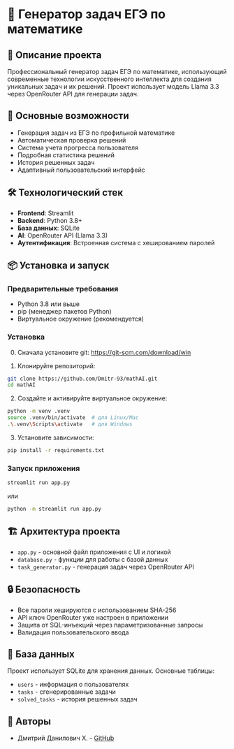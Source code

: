 # 🎯 Генератор задач ЕГЭ по математике

## 📖 Описание проекта

Профессиональный генератор задач ЕГЭ по математике, использующий современные технологии искусственного интеллекта для создания уникальных задач и их решений. Проект использует модель Llama 3.3 через OpenRouter API для генерации задач.

## 🚀 Основные возможности

- Генерация задач из ЕГЭ по профильной математике  
- Автоматическая проверка решений
- Система учета прогресса пользователя
- Подробная статистика решений
- История решенных задач
- Адаптивный пользовательский интерфейс

## 🛠 Технологический стек

- **Frontend**: Streamlit
- **Backend**: Python 3.8+
- **База данных**: SQLite
- **AI**: OpenRouter API (Llama 3.3)
- **Аутентификация**: Встроенная система с хешированием паролей

## 📦 Установка и запуск

### Предварительные требования

- Python 3.8 или выше
- pip (менеджер пакетов Python)
- Виртуальное окружение (рекомендуется)

### Установка

0. Сначала установите git: 
https://git-scm.com/download/win

1. Клонируйте репозиторий:
```bash
git clone https://github.com/Dmitr-93/mathAI.git
cd mathAI
```

2. Создайте и активируйте виртуальное окружение:
```bash
python -m venv .venv
source .venv/bin/activate  # для Linux/Mac
.\.venv\Scripts\activate   # для Windows
```

3. Установите зависимости:
```bash
pip install -r requirements.txt
```

### Запуск приложения

```bash
streamlit run app.py 
```
или 

```bash
python -m streamlit run app.py 
```

## 🏗 Архитектура проекта

- `app.py` - основной файл приложения с UI и логикой
- `database.py` - функции для работы с базой данных
- `task_generator.py` - генерация задач через OpenRouter API

## 🔒 Безопасность

- Все пароли хешируются с использованием SHA-256
- API ключ OpenRouter уже настроен в приложении
- Защита от SQL-инъекций через параметризованные запросы
- Валидация пользовательского ввода

## 📝 База данных

Проект использует SQLite для хранения данных. Основные таблицы:

- `users` - информация о пользователях
- `tasks` - сгенерированные задачи
- `solved_tasks` - история решенных задач


## 👥 Авторы

- Дмитрий Данилович Х. - [GitHub](https://github.com/Dmitr-93)

